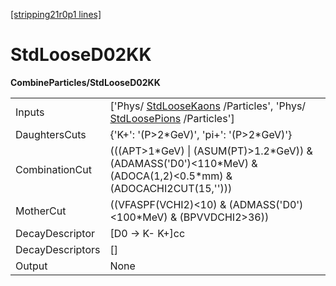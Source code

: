 [[stripping21r0p1 lines]](./stripping21r0p1-commonparticles)

# StdLooseD02KK

**CombineParticles/StdLooseD02KK**

|                  |                                                                                                                                              |
|------------------|----------------------------------------------------------------------------------------------------------------------------------------------|
| Inputs           | ['Phys/ [StdLooseKaons](./stripping21r0p1-stdloosekaons) /Particles', 'Phys/ [StdLoosePions](./stripping21r0p1-stdloosepions) /Particles'] |
| DaughtersCuts    | {'K+': '(P\>2\*GeV)', 'pi+': '(P\>2\*GeV)'}                                                                                                  |
| CombinationCut   | (((APT\>1\*GeV) \| (ASUM(PT)\>1.2\*GeV)) & (ADAMASS('D0')\<110\*MeV) & (ADOCA(1,2)\<0.5\*mm) & (ADOCACHI2CUT(15,'')))                        |
| MotherCut        | ((VFASPF(VCHI2)\<10) & (ADMASS('D0')\<100\*MeV) & (BPVVDCHI2\>36))                                                                           |
| DecayDescriptor  | [D0 -\> K- K+]cc                                                                                                                           |
| DecayDescriptors | []                                                                                                                                         |
| Output           | None                                                                                                                                         |
